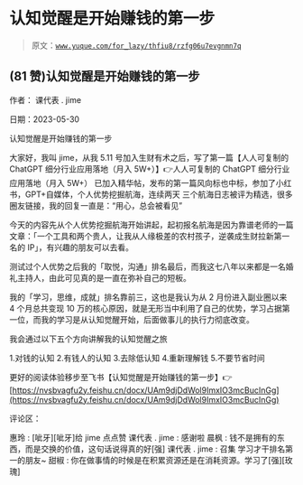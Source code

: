 # 认知觉醒是开始赚钱的第一步

> 原文：[`www.yuque.com/for_lazy/thfiu8/rzfg06u7evgnmn7q`](https://www.yuque.com/for_lazy/thfiu8/rzfg06u7evgnmn7q)



## (81 赞)认知觉醒是开始赚钱的第一步 

作者： 课代表 . jime 

日期：2023-05-30 

认知觉醒是开始赚钱的第一步 

大家好，我叫 jime，从我 5.11 号加入生财有术之后，写了第一篇【人人可复制的 ChatGPT 细分行业应用落地（月入 5W+）】👉人人可复制的 ChatGPT 细分行业应用落地（月入 5W+） 已加入精华帖，发布的第一篇风向标也中标，参加了小红书，GPT+自媒体，个人优势挖掘航海，连续两天 三个航海日志被评为精选，很多圈友链接，我的回复一直是：“用心，总会被看见” 

今天的内容先从个人优势挖掘航海开始讲起，起初报名航海是因为靠谱老师的一篇文章：「一个工具和两个贵人，让我从人缘极差的农村孩子，逆袭成生财拉新第一名的 IP」，有兴趣的朋友可以去看。 

测试过个人优势之后我的「取悦，沟通」排名最后，而我这七八年以来都是一名婚礼主持人，由此可见真的是一直在弥补自己的短板。 

我的「学习，思维，成就」排名靠前三，这也是我认为从 2 月份进入副业圈以来 4 个月总共变现 10 万的核心原因，就是无形当中利用了自己的优势，学习占据第一位，而我的学习是从认知觉醒开始，后面做事儿的执行力彻底改变。 

我会通过以下五个方向讲解我的认知觉醒之旅 

1.对钱的认知 2.有钱人的认知 3.去除低认知 4.重新理解钱 5.不要节省时间 

更好的阅读体验移步至飞书【认知觉醒是开始赚钱的第一步】👉[https://nvsbvagfu2y.feishu.cn/docx/UAm9djDdWol9ImxIO3mcBucInGg](https://nvsbvagfu2y.feishu.cn/docx/UAm9djDdWol9ImxIO3mcBucInGg) 

评论区： 

惠玲 : [呲牙][呲牙]给 jime 点点赞 课代表 . jime : 感谢啦 晨枫 : 钱不是拥有的东西，而是交换的价值，这句话说得真的好[强] 课代表 . jime : 召集 学习才干排名第一的朋友~ 甜椒 : 你在做事情的时候是在积累资源还是在消耗资源。学习了[强][玫瑰]